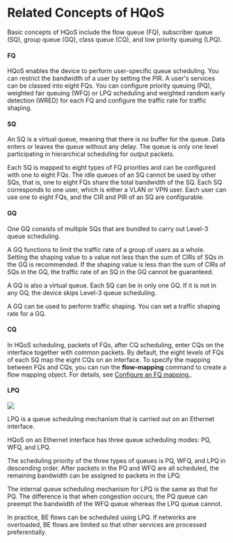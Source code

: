 Related Concepts of HQoS
========================

Basic concepts of HQoS include the flow queue (FQ), subscriber queue (SQ), group queue (GQ), class queue (CQ), and low priority queuing (LPQ).

#### FQ

HQoS enables the device to perform user-specific queue scheduling. You can restrict the bandwidth of a user by setting the PIR. A user's services can be classed into eight FQs. You can configure priority queuing (PQ), weighted fair queuing (WFQ) or LPQ scheduling and weighted random early detection (WRED) for each FQ and configure the traffic rate for traffic shaping.


#### SQ

An SQ is a virtual queue, meaning that there is no buffer for the queue. Data enters or leaves the queue without any delay. The queue is only one level participating in hierarchical scheduling for output packets.

Each SQ is mapped to eight types of FQ priorities and can be configured with one to eight FQs. The idle queues of an SQ cannot be used by other SQs, that is, one to eight FQs share the total bandwidth of the SQ. Each SQ corresponds to one user, which is either a VLAN or VPN user. Each user can use one to eight FQs, and the CIR and PIR of an SQ are configurable.


#### GQ

One GQ consists of multiple SQs that are bundled to carry out Level-3 queue scheduling.

A GQ functions to limit the traffic rate of a group of users as a whole. Setting the shaping value to a value not less than the sum of CIRs of SQs in the GQ is recommended. If the shaping value is less than the sum of CIRs of SQs in the GQ, the traffic rate of an SQ in the GQ cannot be guaranteed.

A GQ is also a virtual queue. Each SQ can be in only one GQ. If it is not in any GQ, the device skips Level-3 queue scheduling.

A GQ can be used to perform traffic shaping. You can set a traffic shaping rate for a GQ.


#### CQ

In HQoS scheduling, packets of FQs, after CQ scheduling, enter CQs on the interface together with common packets. By default, the eight levels of FQs of each SQ map the eight CQs on an interface. To specify the mapping between FQs and CQs, you can run the **flow-mapping** command to create a flow mapping object. For details, see [Configure an FQ mapping.](dc_ne_hqos_cfg_5043_a.html#EN-US_TASK_0283210398__cmd13180192120248).


#### LPQ

![](../../../../public_sys-resources/note_3.0-en-us.png) 

LPQ is a queue scheduling mechanism that is carried out on an Ethernet interface.

HQoS on an Ethernet interface has three queue scheduling modes: PQ, WFQ, and LPQ.

The scheduling priority of the three types of queues is PQ, WFQ, and LPQ in descending order. After packets in the PQ and WFQ are all scheduled, the remaining bandwidth can be assigned to packets in the LPQ.

The internal queue scheduling mechanism for LPQ is the same as that for PQ. The difference is that when congestion occurs, the PQ queue can preempt the bandwidth of the WFQ queue whereas the LPQ queue cannot.

In practice, BE flows can be scheduled using LPQ. If networks are overloaded, BE flows are limited so that other services are processed preferentially.